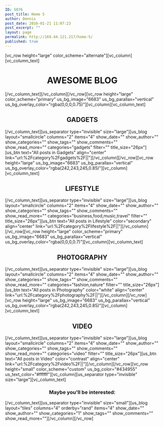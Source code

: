 ```yaml
---
ID: 5076
post_title: Home 5
author: Dennis
post_date: 2016-01-21 11:07:23
post_excerpt: ""
layout: page
permalink: http://169.44.121.217/home-5/
published: true
---
```

[vc_row height="large" color_scheme="alternate"][vc_column][vc_column_text]
<h1 style="text-align: center"><strong>AWESOME BLOG</strong></h1>
[/vc_column_text][/vc_column][/vc_row][vc_row height="large" color_scheme="primary" us_bg_image="6683" us_bg_parallax="vertical" us_bg_overlay_color="rgba(0,0,0,0.75)"][vc_column][vc_column_text]
<h2 style="text-align: center"><strong>GADGETS</strong></h2>
[/vc_column_text][us_separator type="invisible" size="large"][us_blog layout="smallcircle" columns="2" items="4" show_date="" show_author="" show_categories="" show_tags="" show_comments="" show_read_more="" categories="gadgets" filter="" title_size="26px"][us_btn text="All posts in Gadgets" align="center" link="url:%2Fcategory%2Fgadgets%2F||"][/vc_column][/vc_row][vc_row height="large" us_bg_image="6683" us_bg_parallax="vertical" us_bg_overlay_color="rgba(242,243,245,0.85)"][vc_column][vc_column_text]
<h2 style="text-align: center"><strong>LIFESTYLE</strong></h2>
[/vc_column_text][us_separator type="invisible" size="large"][us_blog layout="smallcircle" columns="2" items="4" show_date="" show_author="" show_categories="" show_tags="" show_comments="" show_read_more="" categories="business,food,music,travel" filter="" title_size="26px"][us_btn text="All posts in Lifestyle" color="secondary" align="center" link="url:%2Fcategory%2Flifestyle%2F||"][/vc_column][/vc_row][vc_row height="large" color_scheme="primary" us_bg_image="6683" us_bg_parallax="vertical" us_bg_overlay_color="rgba(0,0,0,0.7)"][vc_column][vc_column_text]
<h2 style="text-align: center"><strong>PHOTOGRAPHY</strong></h2>
[/vc_column_text][us_separator type="invisible" size="large"][us_blog layout="smallcircle" columns="2" items="4" show_date="" show_author="" show_categories="" show_tags="" show_comments="" show_read_more="" categories="fashion,nature" filter="" title_size="26px"][us_btn text="All posts in Photography" color="white" align="center" link="url:%2Fcategory%2Fphotography%2F||"][/vc_column][/vc_row][vc_row height="large" us_bg_image="6683" us_bg_parallax="vertical" us_bg_overlay_color="rgba(242,243,245,0.85)"][vc_column][vc_column_text]
<h2 style="text-align: center"><strong>VIDEO</strong></h2>
[/vc_column_text][us_separator type="invisible" size="large"][us_blog layout="smallcircle" columns="2" items="4" show_date="" show_author="" show_categories="" show_tags="" show_comments="" show_read_more="" categories="video" filter="" title_size="26px"][us_btn text="All posts in Video" color="contrast" align="center" link="url:%2Fcategory%2Fvideo%2F||"][/vc_column][/vc_row][vc_row height="small" color_scheme="custom" us_bg_color="#434955" us_text_color="#ffffff"][vc_column][us_separator type="invisible" size="large"][vc_column_text]
<h3 style="text-align: center">Maybe you'll be interested:</h3>
[/vc_column_text][us_separator type="invisible" size="small"][us_blog layout="tiles" columns="4" orderby="rand" items="4" show_date="" show_author="" show_categories="1" show_tags="" show_comments="" show_read_more=""][/vc_column][/vc_row]